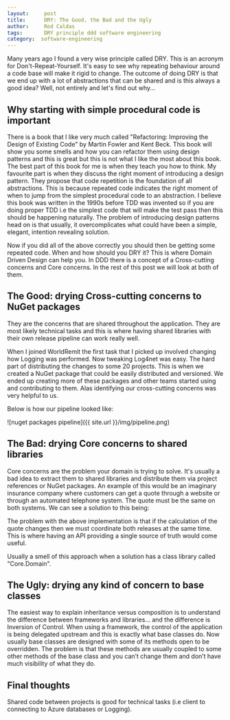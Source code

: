 ```yaml
---
layout:     post
title:      DRY: The Good, the Bad and the Ugly
author:     Rod Caldas
tags: 		DRY principle ddd software engineering
category:  software-engineering
---
```

<!-- Start Writing Below in Markdown -->

Many years ago I found a very wise principle called DRY. This is an acronym for Don't-Repeat-Yourself. It's easy to see why repeating behaviour around a code base will make it rigid to change. The outcome of doing DRY is that we end up with a lot of abstractions that can be shared and is this always a good idea? Well, not entirely and let's find out why...

## Why starting with simple procedural code is important

There is a book that I like very much called "Refactoring: Improving the Design of Existing Code" by Martin Fowler and Kent Beck. This book will show you some smells and how you can refactor them using design patterns and this is great but this is not what I like the most about this book. The best part of this book for me is when they teach you how to think. My favourite part is when they discuss the right moment of introducing a design pattern. They propose that code repetition is the foundation of all abstractions. This is because repeated code indicates the right moment of when to jump from the simplest procedural code to an abstraction. I believe this book was written in the 1990s before TDD was invented so if you are doing proper TDD i.e the simplest code that will make the test pass then this should be happening naturally. The problem of introducing design patterns head on is that usually, it overcomplicates what could have been a simple, elegant, intention revealing solution.

Now if you did all of the above correctly you should then be getting some repeated code. When and how should you DRY it? This is where Domain Driven Design can help you. In DDD there is a concept of a Cross-cutting concerns and Core concerns. In the rest of this post we will look at both of them.

## The Good: drying Cross-cutting concerns to NuGet packages

They are the concerns that are shared throughout the application. They are most likely technical tasks and this is where having shared libraries with their own release pipeline can work really well.

When I joined WorldRemit the first task that I picked up involved changing how Logging was performed. Now tweaking Log4net was easy. The hard part of distributing the changes to some 20 projects. This is when we created a NuGet package that could be easily distributed and versioned. We ended up creating more of these packages and other teams started using and contributing to them. Alas identifying our cross-cutting concerns was very helpful to us.

Below is how our pipeline looked like:

![nuget packages pipeline]({{ site.url }}/img/pipeline.png)

## The Bad: drying Core concerns to shared libraries

Core concerns are the problem your domain is trying to solve. It's usually a bad idea to extract them to shared libraries and distribute them via project references or NuGet packages. An example of this would be an imaginary insurance company where customers can get a quote through a website or through an automated telephone system. The quote must be the same on both systems. We can see a solution to this being:

The problem with the above implementation is that if the calculation of the quote changes then we must coordinate both releases at the same time. This is where having an API providing a single source of truth would come useful.

Usually a smell of this approach when a solution has a class library called "Core.Domain".

## The Ugly: drying any kind of concern to base classes

The easiest way to explain inheritance versus composition is to understand the difference between frameworks and libraries... and the difference is Inversion of Control. When using a framework, the control of the application is being delegated upstream and this is exactly what base classes do. Now usually base classes are designed with some of its methods open to be overridden. The problem is that these methods are usually coupled to some other methods of the base class and you can’t change them and don’t have much visibility of what they do.


## Final thoughts

Shared code between projects is good for technical tasks (i.e client to connecting to Azure databases or Logging). 